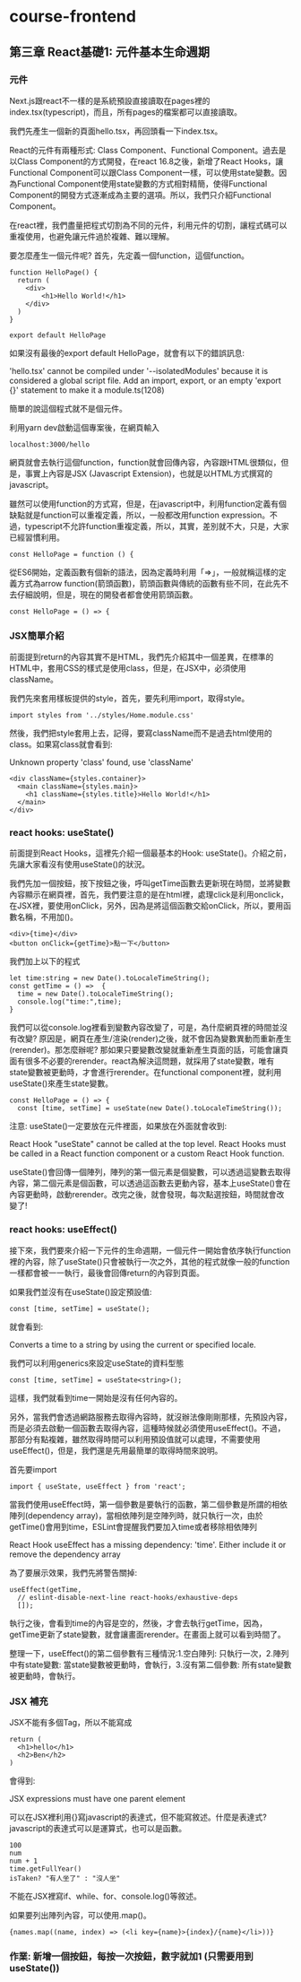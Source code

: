 # course-frontend
## 第三章 React基礎1: 元件基本生命週期
### 元件
Next.js跟react不一樣的是系統預設直接讀取在pages裡的index.tsx(typescript)，而且，所有pages的檔案都可以直接讀取。

我們先產生一個新的頁面hello.tsx，再回頭看一下index.tsx。

React的元件有兩種形式: Class Component、Functional Component。過去是以Class Component的方式開發，在react 16.8之後，新增了React Hooks，讓Functional Component可以跟Class Component一樣，可以使用state變數。因為Functional Component使用state變數的方式相對精簡，使得Functional Component的開發方式逐漸成為主要的選項。所以，我們只介紹Functional Component。

在react裡，我們盡量把程式切割為不同的元件，利用元件的切割，讓程式碼可以重複使用，也避免讓元件過於複雜、難以理解。

要怎麼產生一個元件呢? 首先，先定義一個function，這個function。


    function HelloPage() {
      return (
        <div>
            <h1>Hello World!</h1>
        </div>
      )
    }

    export default HelloPage


如果沒有最後的export default HelloPage，就會有以下的錯誤訊息:

'hello.tsx' cannot be compiled under '--isolatedModules' because it is considered a global script file. Add an import, export, or an empty 'export {}' statement to make it a module.ts(1208)

簡單的說這個程式就不是個元件。

利用yarn dev啟動這個專案後，在網頁輸入

    localhost:3000/hello

網頁就會去執行這個function，function就會回傳內容，內容跟HTML很類似，但是，事實上內容是JSX (Javascript Extension)，也就是以HTML方式撰寫的javascript。

雖然可以使用function的方式寫，但是，在javascript中，利用function定義有個缺點就是function可以重複定義，所以，一般都改用function expression。不過，typescript不允許function重複定義，所以，其實，差別就不大，只是，大家已經習慣利用。

    const HelloPage = function () {

從ES6開始，定義函數有個新的語法，因為定義時利用「=>」，一般就稱這樣的定義方式為arrow function(箭頭函數)，箭頭函數與傳統的函數有些不同，在此先不去仔細說明，但是，現在的開發者都會使用箭頭函數。

    const HelloPage = () => {

### JSX簡單介紹
前面提到return的內容其實不是HTML，我們先介紹其中一個差異，在標準的HTML中，套用CSS的樣式是使用class，但是，在JSX中，必須使用className。

我們先來套用樣板提供的style，首先，要先利用import，取得style。

    import styles from '../styles/Home.module.css'

然後，我們把style套用上去，記得，要寫className而不是過去html使用的class。如果寫class就會看到:

Unknown property 'class' found, use 'className'


    <div className={styles.container}>
      <main className={styles.main}>
        <h1 className={styles.title}>Hello World!</h1>
      </main>
    </div>

### react hooks: useState()
前面提到React Hooks，這裡先介紹一個最基本的Hook: useState()。介紹之前，先讓大家看沒有使用useState()的狀況。

我們先加一個按鈕，按下按鈕之後，呼叫getTime函數去更新現在時間，並將變數內容顯示在網頁裡，首先，我們要注意的是在html裡，處理click是利用onclick，在JSX裡，要使用onClick，另外，因為是將這個函數交給onClick，所以，要用函數名稱，不用加()。

    <div>{time}</div>
    <button onClick={getTime}>點一下</button>

我們加上以下的程式

    let time:string = new Date().toLocaleTimeString();
    const getTime = () =>  {
      time = new Date().toLocaleTimeString();
      console.log("time:",time);
    }

我們可以從console.log裡看到變數內容改變了，可是，為什麼網頁裡的時間並沒有改變? 原因是，網頁在產生/渲染(render)之後，就不會因為變數異動而重新產生(rerender)。那怎麼辦呢? 那如果只要變數改變就重新產生頁面的話，可能會讓頁面有很多不必要的rerender。react為解決這問題，就採用了state變數，唯有state變數被更動時，才會進行rerender。在functional component裡，就利用useState()來產生state變數。

    const HelloPage = () => {
      const [time, setTime] = useState(new Date().toLocaleTimeString());


注意: useState()一定要放在元件裡面，如果放在外面就會收到:

React Hook "useState" cannot be called at the top level. React Hooks must be called in a React function component or a custom React Hook function.

useState()會回傳一個陣列，陣列的第一個元素是個變數，可以透過這變數去取得內容，第二個元素是個函數，可以透過這函數去更動內容，基本上useState()會在內容更動時，啟動rerender。改完之後，就會發現，每次點選按鈕，時間就會改變了!

### react hooks: useEffect()
接下來，我們要來介紹一下元件的生命週期，一個元件一開始會依序執行function裡的內容，除了useState()只會被執行一次之外，其他的程式就像一般的function一樣都會被一一執行，最後會回傳return的內容到頁面。

如果我們並沒有在useState()設定預設值:

    const [time, setTime] = useState();

就會看到:

Converts a time to a string by using the current or specified locale.

我們可以利用generics來設定useState的資料型態

    const [time, setTime] = useState<string>();

這樣，我們就看到time一開始是沒有任何內容的。

另外，當我們會透過網路服務去取得內容時，就沒辦法像剛剛那樣，先預設內容，而是必須去啟動一個函數去取得內容，這種時候就必須使用useEffect()。不過，那部分有點複雜，雖然取得時間可以利用預設值就可以處理，不需要使用useEffect()，但是，我們還是先用最簡單的取得時間來說明。

首先要import

    import { useState, useEffect } from 'react';

當我們使用useEffect時，第一個參數是要執行的函數，第二個參數是所謂的相依陣列(dependency array)，當相依陣列是空陣列時，就只執行一次，由於getTime()會用到time，ESLint會提醒我們要加入time或者移除相依陣列

React Hook useEffect has a missing dependency: 'time'. Either include it or remove the dependency array

為了要展示效果，我們先將警告關掉:

    useEffect(getTime,
      // eslint-disable-next-line react-hooks/exhaustive-deps
      []);

執行之後，會看到time的內容是空的，然後，才會去執行getTime，因為，getTime更新了state變數，就會讓畫面rerender。在畫面上就可以看到時間了。

整理一下，useEffect()的第二個參數有三種情況:1.空白陣列: 只執行一次，2.陣列中有state變數: 當state變數被更動時，會執行，3.沒有第二個參數: 所有state變數被更動時，會執行。

### JSX 補充
JSX不能有多個Tag，所以不能寫成

    return (
      <h1>hello</h1>
      <h2>Ben</h2>
    )

會得到:

JSX expressions must have one parent element

可以在JSX裡利用{}寫javascript的表達式，但不能寫敘述。什麼是表達式? javascript的表達式可以是運算式，也可以是函數。

    100
    num
    num + 1
    time.getFullYear()
    isTaken? "有人坐了" : "沒人坐"

不能在JSX裡寫if、while、for、console.log()等敘述。

如果要列出陣列內容，可以使用.map()。

    {names.map((name, index) => (<li key={name}>{index}/{name}</li>))}

### 作業: 新增一個按鈕，每按一次按鈕，數字就加1 (只需要用到useState())
